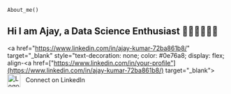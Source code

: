 `About_me()`

## Hi I am Ajay, a Data Science Enthusiast 👨🏻‍💻👨🏻‍💻

<a href="https://www.linkedin.com/in/ajay-kumar-72ba861b8/" target="_blank" style="text-decoration: none; color: #0e76a8; display: flex; align-<a href=["https://www.linkedin.com/in/your-profile"](https://www.linkedin.com/in/ajay-kumar-72ba861b8/) target="_blank">
    <img src="![317725_linkedin_social_icon (2)](https://github.com/user-attachments/assets/1368383c-a1f5-4e0d-b9c7-a6a2aa2420eb)" alt="Logo" width="30" height="30" style="vertical-align:middle; margin-right: 8px;">
    Connect on LinkedIn
</a>

<!--
**ajstyle007** 

